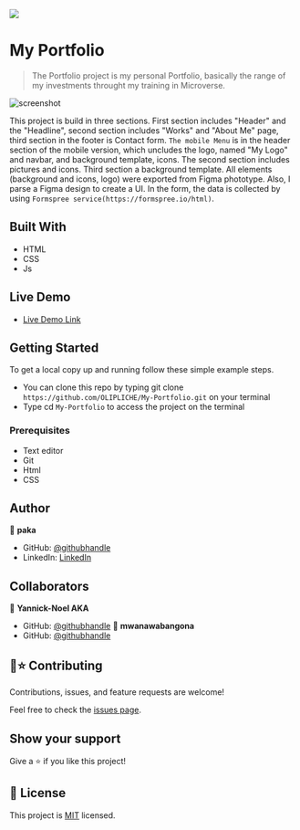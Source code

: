 ![](https://img.shields.io/badge/Microverse-blueviolet)

# My Portfolio

> The Portfolio project is my personal Portfolio, basically the range of my investments throught my training in Microverse.  

![screenshot](./pakaMyPortfolio.png)

This project is build in three sections. First section includes "Header" and the "Headline", second section includes "Works" and "About Me" page, third section in the footer is Contact form.  `The mobile Menu` is in the header section of the mobile version, which uncludes the logo, named "My Logo" and navbar, and background template, icons. The second section includes pictures and icons. Third section a background template. All elements (background and icons, logo) were exported from Figma phototype. Also, I parse a Figma design to create a UI. In the form, the data is collected by using `Formspree service(https://formspree.io/html)`.

## Built With

- HTML
- CSS
- Js

## Live Demo
- [Live Demo Link](https://olipliche.github.io/My-Portfolio/)

## Getting Started
To get a local copy up and running follow these simple example steps.

- You can clone this repo by typing git clone `https://github.com/OLIPLICHE/My-Portfolio.git` on your terminal
- Type cd `My-Portfolio` to access the project on the terminal


### Prerequisites
- Text editor
- Git
- Html
- CSS

## Author
👤 **paka**

- GitHub: [@githubhandle](https://github.com/OLIPLICHE)
- LinkedIn: [LinkedIn](https://www.linkedin.com/in/olipliche-paka-mavoungou/)

## Collaborators

👤 **Yannick-Noel AKA**
- GitHub: [@githubhandle](https://github.com/codecaiine)
👤 **mwanawabangona**
- GitHub: [@githubhandle](https://github.com/mwanawabangona)

## 🤝⭐️ Contributing

Contributions, issues, and feature requests are welcome!

Feel free to check the [issues page](https://github.com/OLIPLICHE/My-Portfolio/issues).

## Show your support

Give a ⭐️ if you like this project!

## 📝 License

This project is [MIT](./MIT.md) licensed.